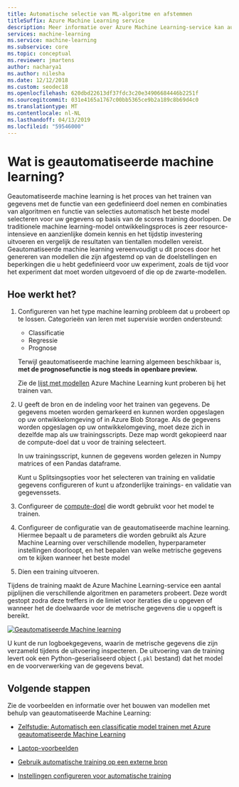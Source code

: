 ```yaml
---
title: Automatische selectie van ML-algoritme en afstemmen
titleSuffix: Azure Machine Learning service
description: Meer informatie over Azure Machine Learning-service kan automatisch een algoritme kiezen voor u, en genereert een model op basis van dat u tijd besparen met behulp van de parameters en de criteria die u opgeeft op de beste algoritme voor het model te selecteren.
services: machine-learning
ms.service: machine-learning
ms.subservice: core
ms.topic: conceptual
ms.reviewer: jmartens
author: nacharya1
ms.author: nilesha
ms.date: 12/12/2018
ms.custom: seodec18
ms.openlocfilehash: 620dbd22613df37fdc3c20e34906684446b2251f
ms.sourcegitcommit: 031e4165a1767c00bb5365ce9b2a189c8b69d4c0
ms.translationtype: MT
ms.contentlocale: nl-NL
ms.lasthandoff: 04/13/2019
ms.locfileid: "59546000"
---
```

# <a name="what-is-automated-machine-learning"></a>Wat is geautomatiseerde machine learning?

Geautomatiseerde machine learning is het proces van het trainen van gegevens met de functie van een gedefinieerd doel nemen en combinaties van algoritmen en functie van selecties automatisch het beste model selecteren voor uw gegevens op basis van de scores training doorlopen. De traditionele machine learning-model ontwikkelingsproces is zeer resource-intensieve en aanzienlijke domein kennis en het tijdstip investering uitvoeren en vergelijk de resultaten van tientallen modellen vereist. Geautomatiseerde machine learning vereenvoudigt u dit proces door het genereren van modellen die zijn afgestemd op van de doelstellingen en beperkingen die u hebt gedefinieerd voor uw experiment, zoals de tijd voor het experiment dat moet worden uitgevoerd of die op de zwarte-modellen.

## <a name="how-it-works"></a>Hoe werkt het?

1. Configureren van het type machine learning probleem dat u probeert op te lossen. Categorieën van leren met supervisie worden ondersteund:
   + Classificatie
   + Regressie
   + Prognose

   Terwijl geautomatiseerde machine learning algemeen beschikbaar is, **met de prognosefunctie is nog steeds in openbare preview.**

   Zie de [lijst met modellen](how-to-configure-auto-train.md#select-your-experiment-type) Azure Machine Learning kunt proberen bij het trainen van.

1. U geeft de bron en de indeling voor het trainen van gegevens. De gegevens moeten worden gemarkeerd en kunnen worden opgeslagen op uw ontwikkelomgeving of in Azure Blob Storage. Als de gegevens worden opgeslagen op uw ontwikkelomgeving, moet deze zich in dezelfde map als uw trainingsscripts. Deze map wordt gekopieerd naar de compute-doel dat u voor de training selecteert.

    In uw trainingsscript, kunnen de gegevens worden gelezen in Numpy matrices of een Pandas dataframe.

    Kunt u Splitsingsopties voor het selecteren van training en validatie gegevens configureren of kunt u afzonderlijke trainings- en validatie van gegevenssets.

1. Configureer de [compute-doel](how-to-set-up-training-targets.md) die wordt gebruikt voor het model te trainen.

1. Configureer de configuratie van de geautomatiseerde machine learning. Hiermee bepaalt u de parameters die worden gebruikt als Azure Machine Learning over verschillende modellen, hyperparameter instellingen doorloopt, en het bepalen van welke metrische gegevens om te kijken wanneer het beste model

1. Dien een training uitvoeren.

Tijdens de training maakt de Azure Machine Learning-service een aantal pijplijnen die verschillende algoritmen en parameters probeert. Deze wordt gestopt zodra deze treffers in de limiet voor iteraties die u opgeven of wanneer het de doelwaarde voor de metrische gegevens die u opgeeft is bereikt.

[![Geautomatiseerde Machine learning](./media/how-to-automated-ml/automated-machine-learning.png)](./media/how-to-automated-ml/automated-machine-learning.png#lightbox)

U kunt de run logboekgegevens, waarin de metrische gegevens die zijn verzameld tijdens de uitvoering inspecteren. De uitvoering van de training levert ook een Python-geserialiseerd object (`.pkl` bestand) dat het model en de voorverwerking van de gegevens bevat.


## <a name="next-steps"></a>Volgende stappen

Zie de voorbeelden en informatie over het bouwen van modellen met behulp van geautomatiseerde Machine Learning:

+ [Zelfstudie: Automatisch een classificatie model trainen met Azure geautomatiseerde Machine Learning](tutorial-auto-train-models.md)

+ [Laptop-voorbeelden](https://github.com/Azure/MachineLearningNotebooks/blob/master/how-to-use-azureml/automated-machine-learning/)

+ [Gebruik automatische training op een externe bron](how-to-auto-train-remote.md)

+ [Instellingen configureren voor automatische training](how-to-configure-auto-train.md)
